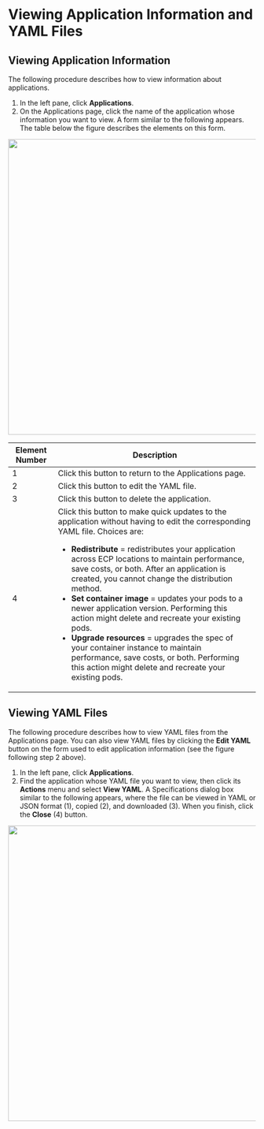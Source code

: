 # Viewing Application Information and YAML Files

## Viewing Application Information

The following procedure describes how to view information about applications.

1. In the left pane, click **Applications**.
2. On the Applications page, click the name of the application whose information you want to view. A form similar to the following appears. The table below the figure describes the elements on this form.

<p align=center><img src="/docs/resources/images/applications/applications-details-basic-info-w-numbers.png" width="600"></p>

| **Element Number**       | **Description**                               |
| -------------------------|-----------------------------------------------| 
| 1                        | Click this button to return to the Applications page.                                                                      |
| 2                        | Click this button to edit the YAML file.                                                               |
| 3                        | Click this button to delete the application.                                                               |
| 4                        | Click this button to make quick updates to the application without having to edit the corresponding YAML file. Choices are:<br><ul><li><strong>**Redistribute**</strong> = redistributes your application across ECP locations to maintain performance, save costs, or both. After an application is created, you cannot change the distribution method.<li><strong>**Set container image**</strong> = updates your pods to a newer application version. Performing this action might delete and recreate your existing pods.<li><strong>**Upgrade resources**</strong> = upgrades the spec of your container instance to maintain performance, save costs, or both. Performing this action might delete and recreate your existing pods.</br></li>                                                               |


## Viewing YAML Files

The following procedure describes how to view YAML files from the Applications page. You can also view YAML files by clicking the **Edit YAML** button on the form used to edit application information (see the figure following step 2 above).

1. In the left pane, click **Applications**.
2. Find the application whose YAML file you want to view, then click its **Actions** menu and select **View YAML**. A Specifications dialog box similar to the following appears, where the file can be viewed in YAML or JSON format (1), copied (2), and downloaded (3). When you finish, click the **Close** (4) button.

<p align=center><img src="/docs/resources/images/applications/applications-app-spec-yaml-w-numbers.png" width="600"></p>